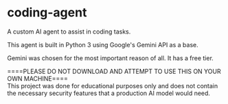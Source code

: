 # coding-agent
A custom AI agent to assist in coding tasks.

This agent is built in Python 3 using Google's Gemini API as a base.

Gemini was chosen for the most important reason of all. It has a free tier.

====PLEASE DO NOT DOWNLOAD AND ATTEMPT TO USE THIS ON YOUR OWN MACHINE====  
This project was done for educational purposes only and does not contain the
necessary security features that a production AI model would need. 

